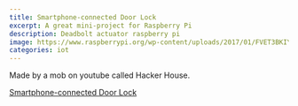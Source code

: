 ```yaml
---
title: Smartphone-connected Door Lock
excerpt: A great mini-project for Raspberry Pi
description: Deadbolt actuator raspberry pi
image: https://www.raspberrypi.org/wp-content/uploads/2017/01/FVET3BKIYB2E8K7.LARGE_-500x281.jpg
categories: iot
---
```

Made by a mob on youtube called Hacker House.

[Smartphone-connected Door Lock](https://www.raspberrypi.org/blog/smartphone-connected-door-lock/)
